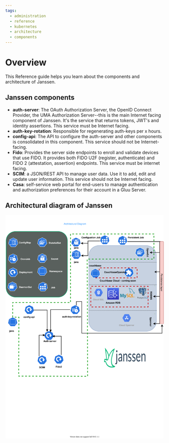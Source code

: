 ```yaml
---
tags:
  - administration
  - reference
  - kubernetes
  - architecture
  - components
---
```


# Overview

This Reference guide helps you learn about the components and architecture of Janssen.

## Janssen components

- **auth-server**: The OAuth Authorization Server, the OpenID Connect Provider, the UMA Authorization Server--this is the main Internet facing component of Janssen. It's the service that returns tokens, JWT's and identity assertions. This service must be Internet facing.
- **auth-key-rotation**: Responsible for regenerating auth-keys per x hours.
- **config-api**: The API to configure the auth-server and other components is consolidated in this component. This service should not be Internet-facing.
- **Fido**: Provides the server side endpoints to enroll and validate devices that use FIDO. It provides both FIDO U2F (register, authenticate) and FIDO 2 (attestation, assertion) endpoints. This service must be internet facing.
- **SCIM**: a JSON/REST API to manage user data. Use it to add, edit and update user information. This service should not be Internet facing.
- **Casa**: self-service web portal for end-users to manage authentication and authorization preferences for their account in a Gluu Server.

## Architectural diagram of Janssen

![svg](../../../assets/jans-arch-diagram.svg)

